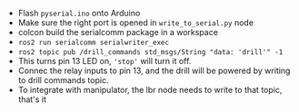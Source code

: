- Flash `pyserial.ino` onto Arduino  
- Make sure the right port is opened in `write_to_serial.py` node  
- colcon build the serialcomm package in a workspace  
- `ros2 run serialcomm serialwriter_exec`  
- `ros2 topic pub /drill_commands std_msgs/String "data: 'drill'" -1  `
- This turns pin 13 LED on, `'stop'` will turn it off.  
- Connec the relay inputs to pin 13, and the drill will be powered by writing to drill commands topic.  
- To integrate with manipulator, the lbr node needs to write to that topic, that's it  
